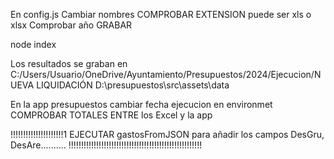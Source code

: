 En config.js
Cambiar nombres
COMPROBAR EXTENSION puede ser xls o xlsx
Comprobar año
GRABAR


node index


Los resultados se graban en 
C:/Users/Usuario/OneDrive/Ayuntamiento/Presupuestos/2024/Ejecucion/NUEVA LIQUIDACIÓN
D:\presupuestos\src\assets\data


En la app presupuestos cambiar fecha ejecucion en environmet
COMPROBAR TOTALES ENTRE los Excel y la app



!!!!!!!!!!!!!!!!!!!!!1  EJECUTAR gastosFromJSON  para añadir los campos DesGru, DesAre.......... !!!!!!!!!!!!!!!!!!!!!!!!!!!!!!!!!!!!!!!!!!!!!!!!!!!!!


